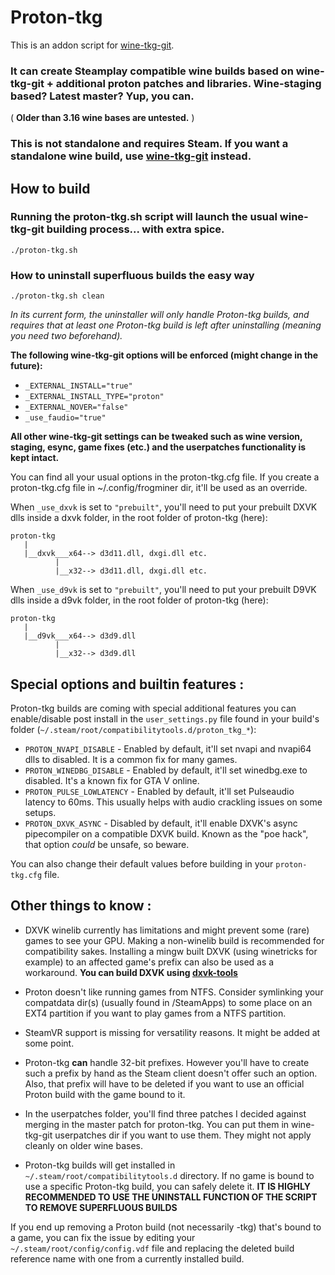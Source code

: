 # Proton-tkg

This is an addon script for [wine-tkg-git](https://github.com/Tk-Glitch/PKGBUILDS/tree/master/wine-tkg-git).

### It can create Steamplay compatible wine builds based on wine-tkg-git + additional proton patches and libraries. Wine-staging based? Latest master? Yup, you can.
( **Older than 3.16 wine bases are untested.** )

### This is not standalone and requires Steam. If you want a standalone wine build, use [wine-tkg-git](https://github.com/Tk-Glitch/PKGBUILDS/tree/master/wine-tkg-git) instead.

## How to build

### Running the proton-tkg.sh script will launch the usual wine-tkg-git building process... with extra spice.
```
./proton-tkg.sh
```

### How to uninstall superfluous builds the easy way
```
./proton-tkg.sh clean
```
*In its current form, the uninstaller will only handle Proton-tkg builds, and requires that at least one Proton-tkg build is left after uninstalling (meaning you need two beforehand).*


**The following wine-tkg-git options will be enforced (might change in the future):**
- `_EXTERNAL_INSTALL="true"`
- `_EXTERNAL_INSTALL_TYPE="proton"`
- `_EXTERNAL_NOVER="false"`
- `_use_faudio="true"`

**All other wine-tkg-git settings can be tweaked such as wine version, staging, esync, game fixes (etc.) and the userpatches functionality is kept intact.**

You can find all your usual options in the proton-tkg.cfg file. If you create a proton-tkg.cfg file in ~/.config/frogminer dir, it'll be used as an override.

When `_use_dxvk` is set to `"prebuilt"`, you'll need to put your prebuilt DXVK dlls inside a dxvk folder, in the root folder of proton-tkg (here):
```
proton-tkg
   |
   |__dxvk___x64--> d3d11.dll, dxgi.dll etc.
          |
          |__x32--> d3d11.dll, dxgi.dll etc.
```

When `_use_d9vk` is set to `"prebuilt"`, you'll need to put your prebuilt D9VK dlls inside a d9vk folder, in the root folder of proton-tkg (here):
```
proton-tkg
   |
   |__d9vk___x64--> d3d9.dll
          |
          |__x32--> d3d9.dll
```

## Special options and builtin features :

Proton-tkg builds are coming with special additional features you can enable/disable post install in the `user_settings.py` file found in your build's folder (`~/.steam/root/compatibilitytools.d/proton_tkg_*`):
- `PROTON_NVAPI_DISABLE` - Enabled by default, it'll set nvapi and nvapi64 dlls to disabled. It is a common fix for many games.
- `PROTON_WINEDBG_DISABLE` - Enabled by default, it'll set winedbg.exe to disabled. It's a known fix for GTA V online.
- `PROTON_PULSE_LOWLATENCY` - Enabled by default, it'll set Pulseaudio latency to 60ms. This usually helps with audio crackling issues on some setups.
- `PROTON_DXVK_ASYNC` - Disabled by default, it'll enable DXVK's async pipecompiler on a compatible DXVK build. Known as the "poe hack", that option *could* be unsafe, so beware.

You can also change their default values before building in your `proton-tkg.cfg` file.


## Other things to know :

- DXVK winelib currently has limitations and might prevent some (rare) games to see your GPU. Making a non-winelib build is recommended for compatibility sakes. Installing a mingw built DXVK (using winetricks for example) to an affected game's prefix can also be used as a workaround. **You can build DXVK using [dxvk-tools](https://github.com/Tk-Glitch/PKGBUILDS/tree/master/dxvk-tools)**

- Proton doesn't like running games from NTFS. Consider symlinking your compatdata dir(s) (usually found in /SteamApps) to some place on an EXT4 partition if you want to play games from a NTFS partition.

- SteamVR support is missing for versatility reasons. It might be added at some point.

- Proton-tkg **can** handle 32-bit prefixes. However you'll have to create such a prefix by hand as the Steam client doesn't offer such an option. Also, that prefix will have to be deleted if you want to use an official Proton build with the game bound to it.

- In the userpatches folder, you'll find three patches I decided against merging in the master patch for proton-tkg. You can put them in wine-tkg-git userpatches dir if you want to use them. They might not apply cleanly on older wine bases.

- Proton-tkg builds will get installed in `~/.steam/root/compatibilitytools.d` directory. If no game is bound to use a specific Proton-tkg build, you can safely delete it. **IT IS HIGHLY RECOMMENDED TO USE THE UNINSTALL FUNCTION OF THE SCRIPT TO REMOVE SUPERFLUOUS BUILDS**

If you end up removing a Proton build (not necessarily -tkg) that's bound to a game, you can fix the issue by editing your `~/.steam/root/config/config.vdf` file and replacing the deleted build reference name with one from a currently installed build.
